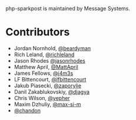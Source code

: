 php-sparkpost is maintained by Message Systems.

# Contributors

* Jordan Nornhold, [@beardyman](https://github.com/beardyman)
* Rich Leland, [@richleland](https://github.com/richleland)
* Jason Rhodes [@jasonrhodes](https://github.com/jasonrhodes)
* Matthew April, [@MattApril](https://github.com/MattApril)
* James Fellows, [@j4m3s](https://github.com/j4m3s)
* LF Bittencourt, [@lfbittencourt](https://github.com/lfbittencourt)
* Jakub Piasecki, [@zaporylie](https://github.com/zaporylie)
* Danil Zakablukovskiy, [@djagya](https://github.com/djagya)
* Chris Wilson, [@yepher](https://github.com/yepher)
* Maxim Dzhuliy, [@max-si-m](https://github.com/max-si-m)
* [@chandon](https://github.com/chandon)
